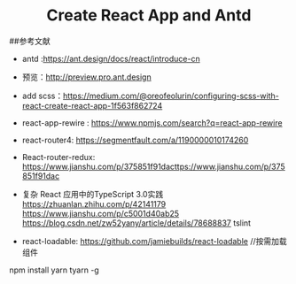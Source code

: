 <h1 align="center">Create React App and Antd</h1>

##参考文献

- antd :https://ant.design/docs/react/introduce-cn
- 预览：http://preview.pro.ant.design
- add scss：https://medium.com/@oreofeolurin/configuring-scss-with-react-create-react-app-1f563f862724
- react-app-rewire : https://www.npmjs.com/search?q=react-app-rewire 
- react-router4: https://segmentfault.com/a/1190000010174260

- React-router-redux: https://www.jianshu.com/p/375851f91dacttps://www.jianshu.com/p/375851f91dac

- 复杂 React 应用中的TypeScript 3.0实践 https://zhuanlan.zhihu.com/p/42141179
https://www.jianshu.com/p/c5001d40ab25
https://blog.csdn.net/zw52yany/article/details/78688837 tslint


- react-loadable: https://github.com/jamiebuilds/react-loadable //按需加载组件  

npm install yarn tyarn -g